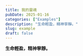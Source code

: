 ```yaml
---
title: 我的靈魂
pubDate: 2025-01-16
categories: ["Examples"]
description: "生命輕盈，精神寧靜。"
slug: example
draft: false
---
```

**生命輕盈，精神寧靜。**
